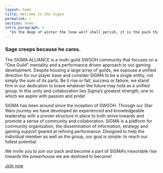 ```yaml
---
layout: home
title: Welcome to the Sigma
permalink: /
section: home
intro_paragraph: >
  "In the deep of winter the lone wolf shall perish, it is the pack that survives."
---
```



### Sage creeps because he cares.

The SIGMA ALLIANCE is a multi-guild SWGOH community that focuses on a “One Guild” mentality and a performance driven approach to our gaming development.  Despite housing a large array of guilds, we espouse a unified direction for our player base and consider SIGMA to be a single entity, not simply the sum of its parts.  Be it rise or fall, success or failure; we stand firm in our dedication to brave whatever the future may hold as a unified group.  In this unity and collaboration lies Sigma’s greatest strength, one to which we aspire with passion and pride!

SIGMA has been around since the inception of SWGOH.  Through our Star Wars journey we have developed an experienced and knowledgeable leadership with a proven structure in place to both strive towards and promote a sense of community and collaboration.  SIGMA is a platform for community organization, the dissemination of information, strategy and gaming support geared at refining performance.  Designed to help the individual member as well as the group, our goal is simple: to reach our fullest potential.

We invite you to join our pack and become a part of SIGMA’s inexorable rise towards the powerhouse we are destined to become!

[Join now](https://discord.gg/V33Kfaj/)